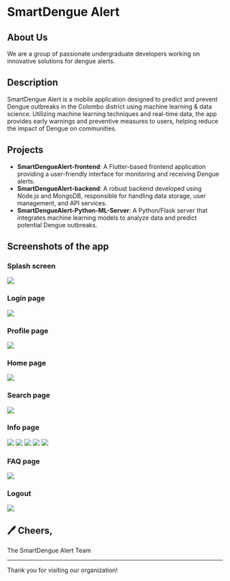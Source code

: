 # SmartDengue Alert

## About Us
We are a group of passionate undergraduate developers working on innovative solutions for dengue alerts.

## Description
SmartDengue Alert is a mobile application designed to predict and prevent Dengue outbreaks in the Colombo district using machine learning & data science. Utilizing machine learning techniques and real-time data, the app provides early warnings and preventive measures to users, helping reduce the impact of Dengue on communities.

## Projects
- **SmartDengueAlert-frontend**: A Flutter-based frontend application providing a user-friendly interface for monitoring and receiving Dengue alerts.
- **SmartDengueAlert-backend**: A robust backend developed using Node.js and MongoDB, responsible for handling data storage, user management, and API services.
- **SmartDengueAlert-Python-ML-Server**: A Python/Flask server that integrates machine learning models to analyze data and predict potential Dengue outbreaks.

## Screenshots of the app
### Splash screen
![](./SmartDengueAlertImgs/1_Splash%20screen.png)
### Login page
![](./SmartDengueAlertImgs/2_Login%20page.png)
### Profile page
![](./SmartDengueAlertImgs/3_Profile%20page.png)
### Home page
![](./SmartDengueAlertImgs/4_Home%20page.png)
### Search page
![](./SmartDengueAlertImgs/5_Search%20page.png)
### Info page
![](./SmartDengueAlertImgs/6_Info%20page.png)
![](./SmartDengueAlertImgs/7_Info%20page.png)
![](./SmartDengueAlertImgs/8_Info%20page.png)
![](./SmartDengueAlertImgs/9_Info%20page.png)
![](./SmartDengueAlertImgs/10_Info%20page.png)
### FAQ page
![](./SmartDengueAlertImgs/11_FAQ%20page.png)
### Logout
![](./SmartDengueAlertImgs/12_Logout.png)

## 🖊️ Cheers,
The SmartDengue Alert Team

---

Thank you for visiting our organization!
